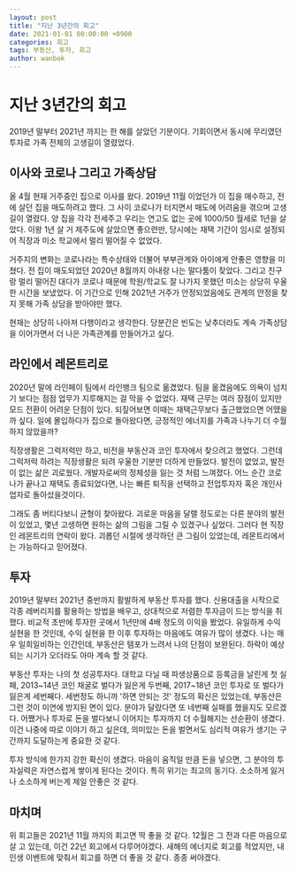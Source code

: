 ```yaml
---
layout: post
title: "지난 3년간의 회고"
date: 2021-01-01 00:00:00 +0900
categories: 회고
tags: 부동산, 투자, 회고
author: wanbok
---
```


# 지난 3년간의 회고

2019년 말부터 2021년 까지는 한 해를 살았던 기분이다. 기회이면서 동시에 무리였던 투자로 가족 전체의 고생길이 열렸었다.

## 이사와 코로나 그리고 가족상담

올 4월 현재 거주중인 집으로 이사를 왔다. 2019년 11월 이었던가 이 집을 매수하고, 전에 살던 집을 매도하려고 했다. 그 사이 코로나가 터지면서 매도에 어려움을 겪으며 고생길이 열렸다. 양 집을 각각 전세주고 우리는 연고도 없는 곳에 1000/50 월세로 1년을 살았다. 이왕 1년 살 거 제주도에 살았으면 좋으련만, 당시에는 재택 기간이 임시로 설정되어 직장과 미소 학교에서 멀리 떨어질 수 없었다.

거주지의 변화는 코로나라는 특수상태와 더불어 부부관계와 아이에게 안좋은 영향을 미쳤다. 전 집이 매도되었던 2020년 8월까지 아내랑 나는 말다툼이 잦았다. 그리고 친구랑 멀리 떨어진 대다가 코로나 때문에 학원/학교도 잘 나가지 못했던 미소는 상당히 우울한 시간을 보냈었다. 이 기간으로 인해 2021년 거주가 안정되었음에도 관계의 안정을 찾지 못해 가족 상담을 받아야만 했다.

현재는 상당히 나아져 다행이라고 생각한다. 당분간은 빈도는 낮추더라도 계속 가족상담을 이어가면서 더 나은 가족관계를 만들어가고 싶다.

## 라인에서 레몬트리로

2020년 말에 라인페이 팀에서 라인뱅크 팀으로 옮겼었다. 팀을 옮겼음에도 의욕이 넘치기 보다는 점점 업무가 지루해지는 걸 막을 수 없었다. 재택 근무는 여러 장점이 있지만 모드 전환이 어려운 단점이 있다. 되짚어보면 이때는 재택근무보다 출근했었으면 어땠을까 싶다. 일에 몰입하다가 집으로 돌아왔다면, 긍정적인 에너지를 가족과 나누기 더 수월하지 않았을까?

직장생활은 그럭저럭만 하고, 비전을 부동산과 코인 투자에서 찾으려고 했었다. 그런데 그럭저럭 하려는 직장생활은 되려 우울한 기분만 더하게 만들었다. 발전이 없었고, 발전이 없는 삶은 괴로웠다. 개발자로써의 정체성을 잃는 것 처럼 느껴졌다. 어느 순간 코로나가 끝나고 재택도 종료되었다면, 나는 빠른 퇴직을 선택하고 전업투자자 혹은 개인사업자로 돌아섰을것이다.

그래도 좀 버티다보니 균형이 찾아왔다. 괴로운 마음을 달랠 정도로는 다른 분야의 발전이 있었고, 몇년 고생하면 원하는 삶의 그림을 그릴 수 있겠구나 싶었다. 그러다 현 직장인 레몬트리의 연락이 왔다. 괴롭던 시절에 생각하던 큰 그림이 있었는데, 레몬트리에서는 가능하다고 믿어졌다.

## 투자

2019년 말부터 2021년 중반까지 활발하게 부동산 투자를 했다. 신용대출을 시작으로 각종 레버리지를 활용하는 방법을 배우고, 상대적으로 저렴한 투자금이 드는 방식을 취했다. 비교적 초반에 투자한 곳에서 1년만에 4배 정도의 이익을 봤었다. 유일하게 수익실현을 한 것인데, 수익 실현을 한 이후 투자하는 마음에도 여유가 많이 생겼다. 나는 매우 일희일비하는 인간인데, 부동산은 템포가 느려서 나의 단점이 보완된다. 하락이 예상되는 시기가 오더라도 아마 계속 할 것 같다.

부동산 투자는 나의 첫 성공투자다. 대학교 다닐 때 파생상품으로 등록금을 날린게 첫 실패, 2013~14년 코인 채굴로 벌다가 잃은게 두번째, 2017~18년 코인 투자로 또 벌다가 잃은게 세번째다. 세번정도 하니까 '하면 안되는 것' 정도의 확신은 있었는데, 부동산은 그런 것이 미연에 방지된 면이 있다. 분야가 달랐다면 또 네번째 실패를 했을지도 모르겠다. 어쨌거나 투자로 돈을 벌다보니 이어지는 투자까지 더 수월해지는 선순환이 생겼다. 이건 나중에 따로 이야기 하고 싶은데, 의미있는 돈을 벌면서도 심리적 여유가 생기는 구간까지 도달하는게 중요한 것 같다.

투자 방식에 한가지 강한 확신이 생겼다. 마음이 움직일 만큼 돈을 넣으면, 그 분야의 투자실력은 자연스럽게 쌓이게 된다는 것이다. 특히 위기는 최고의 동기다. 소소하게 잃거나 소소하게 버는게 제일 안좋은 것 같다.

## 마치며

위 회고들은 2021년 11월 까지의 회고면 딱 좋을 것 같다. 12월은 그 전과 다른 마음으로 살 고 있는데, 이건 22년 회고에서 다루어야겠다. 새해의 에너지로 회고를 적었지만, 내 인생 이벤트에 맞춰서 회고를 하면 더 좋을 것 같다. 종종 써야겠다.
